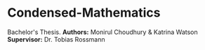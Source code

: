 # Condensed-Mathematics
Bachelor's Thesis. 
**Authors:** Monirul Choudhury & Katrina Watson
**Supervisor:** Dr. Tobias Rossmann
